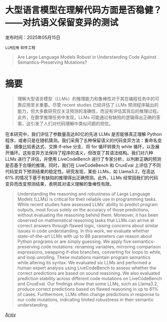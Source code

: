 # 大型语言模型在理解代码方面是否稳健？——对抗语义保留变异的测试

发布时间：2025年05月15日

`LLM应用` `软件工程`

> Are Large Language Models Robust in Understanding Code Against Semantics-Preserving Mutations?

# 摘要

> 理解大型语言模型（LLMs）的推理能力和鲁棒性对于其在编程任务中的可靠应用至关重要。尽管 recent studies 已经评估了 LLMs 预测程序输出的能力，但大多数研究仅关注预测的准确性，而没有评估其背后的推理过程。此外，在数学推理任务中发现，LLMs 可能通过有缺陷的逻辑得出正确的答案，这引发了人们对代码理解中类似问题的担忧。

在本研究中，我们评估了参数量高达80亿的先进 LLMs 是否能够真正理解 Python 程序，或者只是在随机猜测。我们采用了五种保留语义的代码变异方法：重命名变量、镜像比较表达式、交换 if-else 分支、将 for 循环转换为 while 循环，以及展开循环。这些变异方法保持了程序的语义，但改变了其语法结构。我们对六种 LLMs 进行了评估，并使用 LiveCodeBench 进行了专家分析，以判断正确的预测是否基于合理的推理。同时，我们在 LiveCodeBench 和 CruxEval 上评估了不同代码变异下预测结果的稳定性。研究发现，某些 LLMs，如 Llama3.2，在高达 61% 的情况下基于有缺陷的推理得出正确预测。此外，LLMs 经常因我们的代码变异而改变预测结果，表明其对语义理解的鲁棒性有限。

> Understanding the reasoning and robustness of Large Language Models (LLMs) is critical for their reliable use in programming tasks. While recent studies have assessed LLMs' ability to predict program outputs, most focus solely on the accuracy of those predictions, without evaluating the reasoning behind them. Moreover, it has been observed on mathematical reasoning tasks that LLMs can arrive at correct answers through flawed logic, raising concerns about similar issues in code understanding.
  In this work, we evaluate whether state-of-the-art LLMs with up to 8B parameters can reason about Python programs or are simply guessing. We apply five semantics-preserving code mutations: renaming variables, mirroring comparison expressions, swapping if-else branches, converting for loops to while, and loop unrolling. These mutations maintain program semantics while altering its syntax. We evaluated six LLMs and performed a human expert analysis using LiveCodeBench to assess whether the correct predictions are based on sound reasoning. We also evaluated prediction stability across different code mutations on LiveCodeBench and CruxEval. Our findings show that some LLMs, such as Llama3.2, produce correct predictions based on flawed reasoning in up to 61% of cases. Furthermore, LLMs often change predictions in response to our code mutations, indicating limited robustness in their semantic understanding.

[Arxiv](https://arxiv.org/abs/2505.10443)